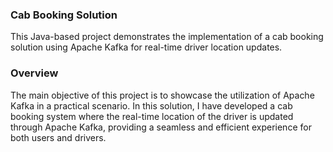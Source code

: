 ### Cab Booking Solution
This Java-based project demonstrates the implementation of a cab booking solution using Apache Kafka for real-time driver location updates.

### Overview
The main objective of this project is to showcase the utilization of Apache Kafka in a practical scenario. In this solution, I have developed a cab booking system where the real-time location of the driver is updated through Apache Kafka, providing a seamless and efficient experience for both users and drivers.
